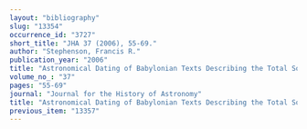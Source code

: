 ```yaml
---
layout: "bibliography"
slug: "13354"
occurrence_id: "3727"
short_title: "JHA 37 (2006), 55-69."
author: "Stephenson, Francis R."
publication_year: "2006"
title: "Astronomical Dating of Babylonian Texts Describing the Total Solar Eclipse of s.e. 175."
volume_no_: "37"
pages: "55-69"
journal: "Journal for the History of Astronomy"
title: "Astronomical Dating of Babylonian Texts Describing the Total Solar Eclipse of s.e. 175."
previous_item: "13357"
---
```

